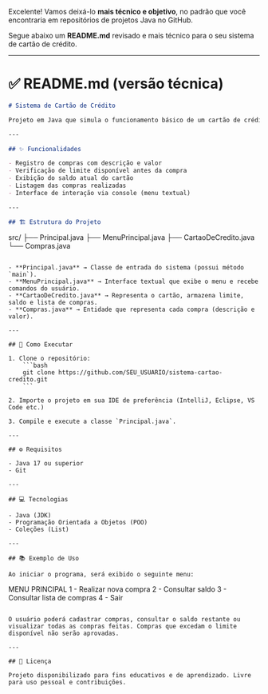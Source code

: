 Excelente! Vamos deixá-lo **mais técnico e objetivo**, no padrão que você encontraria em repositórios de projetos Java no GitHub.

Segue abaixo um **README.md** revisado e mais técnico para o seu sistema de cartão de crédito.

---

# ✅ README.md (versão técnica)

```markdown
# Sistema de Cartão de Crédito

Projeto em Java que simula o funcionamento básico de um cartão de crédito, permitindo lançamentos de compras, consulta de saldo e listagem das compras realizadas.

---

## ✨ Funcionalidades

- Registro de compras com descrição e valor
- Verificação de limite disponível antes da compra
- Exibição do saldo atual do cartão
- Listagem das compras realizadas
- Interface de interação via console (menu textual)

---

## 🏗️ Estrutura do Projeto

```

src/
├── Principal.java
├── MenuPrincipal.java
├── CartaoDeCredito.java
└── Compras.java

````

- **Principal.java** → Classe de entrada do sistema (possui método `main`).
- **MenuPrincipal.java** → Interface textual que exibe o menu e recebe comandos do usuário.
- **CartaoDeCredito.java** → Representa o cartão, armazena limite, saldo e lista de compras.
- **Compras.java** → Entidade que representa cada compra (descrição e valor).

---

## 🚀 Como Executar

1. Clone o repositório:
    ```bash
    git clone https://github.com/SEU_USUARIO/sistema-cartao-credito.git
    ```

2. Importe o projeto em sua IDE de preferência (IntelliJ, Eclipse, VS Code etc.)

3. Compile e execute a classe `Principal.java`.

---

## ⚙️ Requisitos

- Java 17 ou superior
- Git

---

## 💻 Tecnologias

- Java (JDK)
- Programação Orientada a Objetos (POO)
- Coleções (List)

---

## 📚 Exemplo de Uso

Ao iniciar o programa, será exibido o seguinte menu:

````

MENU PRINCIPAL
1 - Realizar nova compra
2 - Consultar saldo
3 - Consultar lista de compras
4 - Sair

```

O usuário poderá cadastrar compras, consultar o saldo restante ou visualizar todas as compras feitas. Compras que excedam o limite disponível não serão aprovadas.

---

## 📝 Licença

Projeto disponibilizado para fins educativos e de aprendizado. Livre para uso pessoal e contribuições.


